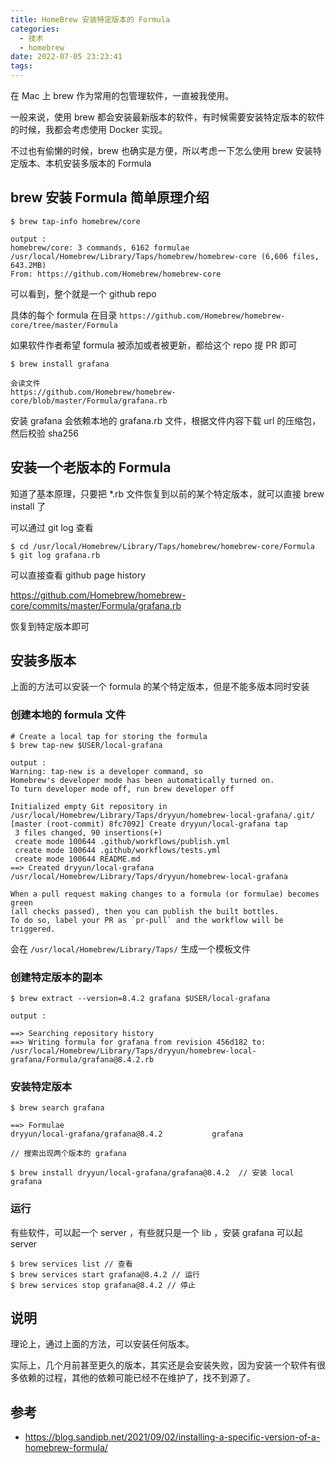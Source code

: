 ```yaml
---
title: HomeBrew 安装特定版本的 Formula
categories:
  - 技术
  - homebrew
date: 2022-07-05 23:23:41
tags:
---
```


在 Mac 上 brew 作为常用的包管理软件，一直被我使用。

一般来说，使用 brew 都会安装最新版本的软件，有时候需要安装特定版本的软件的时候，我都会考虑使用 Docker 实现。

不过也有偷懒的时候，brew 也确实是方便，所以考虑一下怎么使用 brew 安装特定版本、本机安装多版本的 Formula

## brew 安装 Formula 简单原理介绍

```shell
$ brew tap-info homebrew/core 

output :
homebrew/core: 3 commands, 6162 formulae
/usr/local/Homebrew/Library/Taps/homebrew/homebrew-core (6,606 files, 643.2MB)
From: https://github.com/Homebrew/homebrew-core

```

可以看到，整个就是一个 github repo

具体的每个 formula 在目录 `https://github.com/Homebrew/homebrew-core/tree/master/Formula` 

如果软件作者希望 formula 被添加或者被更新，都给这个 repo 提 PR 即可

```
$ brew install grafana 

会读文件
https://github.com/Homebrew/homebrew-core/blob/master/Formula/grafana.rb
```

安装 grafana 会依赖本地的 grafana.rb 文件，根据文件内容下载 url 的压缩包，然后校验 sha256 

<!-- more --> 

## 安装一个老版本的 Formula 

知道了基本原理，只要把 *.rb 文件恢复到以前的某个特定版本，就可以直接 brew install 了

可以通过 git log 查看

```
$ cd /usr/local/Homebrew/Library/Taps/homebrew/homebrew-core/Formula
$ git log grafana.rb 
```

可以直接查看 github page history 

https://github.com/Homebrew/homebrew-core/commits/master/Formula/grafana.rb

恢复到特定版本即可



## 安装多版本

上面的方法可以安装一个 formula 的某个特定版本，但是不能多版本同时安装



### 创建本地的 formula 文件

```
# Create a local tap for storing the formula
$ brew tap-new $USER/local-grafana

output :
Warning: tap-new is a developer command, so
Homebrew's developer mode has been automatically turned on.
To turn developer mode off, run brew developer off

Initialized empty Git repository in /usr/local/Homebrew/Library/Taps/dryyun/homebrew-local-grafana/.git/
[master (root-commit) 8fc7092] Create dryyun/local-grafana tap
 3 files changed, 90 insertions(+)
 create mode 100644 .github/workflows/publish.yml
 create mode 100644 .github/workflows/tests.yml
 create mode 100644 README.md
==> Created dryyun/local-grafana
/usr/local/Homebrew/Library/Taps/dryyun/homebrew-local-grafana

When a pull request making changes to a formula (or formulae) becomes green
(all checks passed), then you can publish the built bottles.
To do so, label your PR as `pr-pull` and the workflow will be triggered.

```

会在 `/usr/local/Homebrew/Library/Taps/` 生成一个模板文件 

### 创建特定版本的副本

```
$ brew extract --version=8.4.2 grafana $USER/local-grafana

output :

==> Searching repository history
==> Writing formula for grafana from revision 456d182 to:
/usr/local/Homebrew/Library/Taps/dryyun/homebrew-local-grafana/Formula/grafana@8.4.2.rb

```



### 安装特定版本

```
$ brew search grafana

==> Formulae
dryyun/local-grafana/grafana@8.4.2           grafana

// 搜索出现两个版本的 grafana 

$ brew install dryyun/local-grafana/grafana@8.4.2  // 安装 local grafana

```



### 运行

有些软件，可以起一个 server ，有些就只是一个 lib ，安装 grafana 可以起 server  

```
$ brew services list // 查看
$ brew services start grafana@8.4.2 // 运行
$ brew services stop grafana@8.4.2 // 停止

```



## 说明 

理论上，通过上面的方法，可以安装任何版本。

实际上，几个月前甚至更久的版本，其实还是会安装失败，因为安装一个软件有很多依赖的过程，其他的依赖可能已经不在维护了，找不到源了。

## 参考 

- https://blog.sandipb.net/2021/09/02/installing-a-specific-version-of-a-homebrew-formula/









